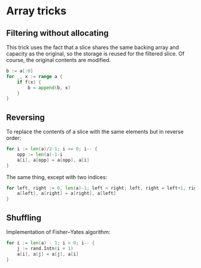 # Array tricks
## Filtering without allocating
This trick uses the fact that a slice shares the same backing array and capacity as the original, so the storage is reused for the filtered slice. Of course, the original contents are modified.
```go
b := a[:0]
for _, x := range a {
    if f(x) {
        b = append(b, x)
    }
}
```
## Reversing
To replace the contents of a slice with the same elements but in reverse order:
```go
for i := len(a)/2-1; i >= 0; i-- {
    opp := len(a)-1-i
    a[i], a[opp] = a[opp], a[i]
}
```
The same thing, except with two indices:
```go
for left, right := 0, len(a)-1; left < right; left, right = left+1, right-1 {
    a[left], a[right] = a[right], a[left]
}
```
## Shuffling
Implementation of Fisher–Yates algorithm:
```go
for i := len(a) - 1; i > 0; i-- {
    j := rand.Intn(i + 1)
    a[i], a[j] = a[j], a[i]
}
```